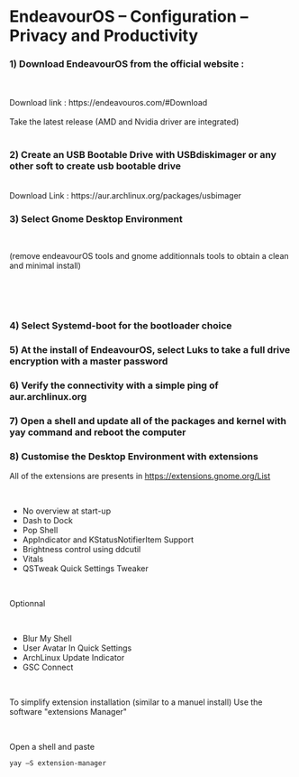 # EndeavourOS – Configuration – Privacy and Productivity







### 1) Download EndeavourOS from the official website :
<br />
<br />
Download link : https://endeavouros.com/#Download
<br />

<br />
Take the latest release (AMD and Nvidia driver are integrated)
<br />
<br />

### 2) Create an USB Bootable Drive with USBdiskimager or any other soft to create usb bootable drive
<br />
Download Link : https://aur.archlinux.org/packages/usbimager

<br />

### 3) Select Gnome Desktop Environment 

<br />

(remove endeavourOS tools and gnome additionnals tools to obtain a clean and minimal install)

<br />
<br />
<br />

### 4) Select Systemd-boot for the bootloader choice

### 5) At the install of EndeavourOS, select Luks to take a full drive encryption with a master password

### 6) Verify the connectivity with a simple ping of aur.archlinux.org

### 7) Open a shell and update all of the packages and kernel with yay command and reboot the computer

### 8) Customise the Desktop Environment with extensions

All of the extensions are presents in https://extensions.gnome.org/List 

<br />

- No overview at start-up
- Dash to Dock 
- Pop Shell 
- AppIndicator and KStatusNotifierItem Support
- Brightness control using ddcutil
- Vitals
- QSTweak Quick Settings Tweaker

<br />

Optionnal

<br />

- Blur My Shell
- User Avatar In Quick Settings
- ArchLinux Update Indicator
- GSC Connect 

<br />

To simplify extension installation (similar to a manuel install)
Use the software "extensions Manager"

<br />

Open a shell and paste

``` yay –S extension-manager ```

